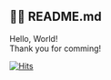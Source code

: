 ## 😶‍🌫️ README.md

Hello, World!
<br>
Thank you for comming!
<br>

[![Hits](https://hits.seeyoufarm.com/api/count/incr/badge.svg?url=https%3A%2F%2Fgithub.com%2Fgjbae1212%2Fhit-counter&count_bg=%23F9BF52&title_bg=%23000000&icon=&icon_color=%23F9BF52&title=Hi%2C+There&edge_flat=false)](https://hits.seeyoufarm.com)              
